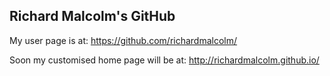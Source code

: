 ## Richard Malcolm's GitHub

My user page is at:
https://github.com/richardmalcolm/

Soon my customised home page will be at:
http://richardmalcolm.github.io/

